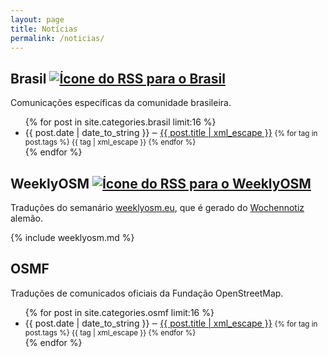 ```yaml
---
layout: page
title: Notícias
permalink: /noticias/
---
```


## Brasil [![Ícone do RSS para o Brasil][rssicon]][feed.xml]

Comunicações específicas da comunidade brasileira.

<ul>
    {% for post in site.categories.brasil limit:16 %}
      <li>
        {{ post.date | date_to_string }} ‒ <a href="{{ post.url | prepend: site.baseurl | prepend: site.url }}">{{ post.title | xml_escape }}</a>
        <small>
            {% for tag in post.tags %}
            <span>{{ tag | xml_escape }}</span>
            {% endfor %}
        </small>
      </li>
    {% endfor %}
</ul>

## WeeklyOSM [![Ícone do RSS para o WeeklyOSM][rssicon]][weeklyosm.xml]

Traduções do semanário [weeklyosm.eu](http://weeklyosm.eu), que é gerado do [Wochennotiz](http://blog.openstreetmap.de/) alemão.

{% include weeklyosm.md %}

## OSMF

Traduções de comunicados oficiais da Fundação OpenStreetMap.

<ul>
    {% for post in site.categories.osmf limit:16 %}
      <li>
        {{ post.date | date_to_string }} ‒ <a href="{{ post.url | prepend: site.baseurl | prepend: site.url }}">{{ post.title | xml_escape }}</a>
        <small>
            {% for tag in post.tags %}
            <span>{{ tag | xml_escape }}</span>
            {% endfor %}
        </small>
      </li>
    {% endfor %}
</ul>


[rssicon]: {{site.baseurl}}/images/noticias/Rss_font_awesome.svg
[weeklyosm.xml]: {{site.baseurl}}/weeklyosm.xml
[feed.xml]: {{site.baseurl}}/feed.xml
